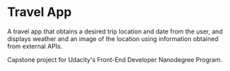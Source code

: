 # Travel App

A travel app that obtains a desired trip location and date from the user, and displays weather and an image of the location using information obtained from external APIs.

Capstone project for Udacity's Front-End Developer Nanodegree Program.